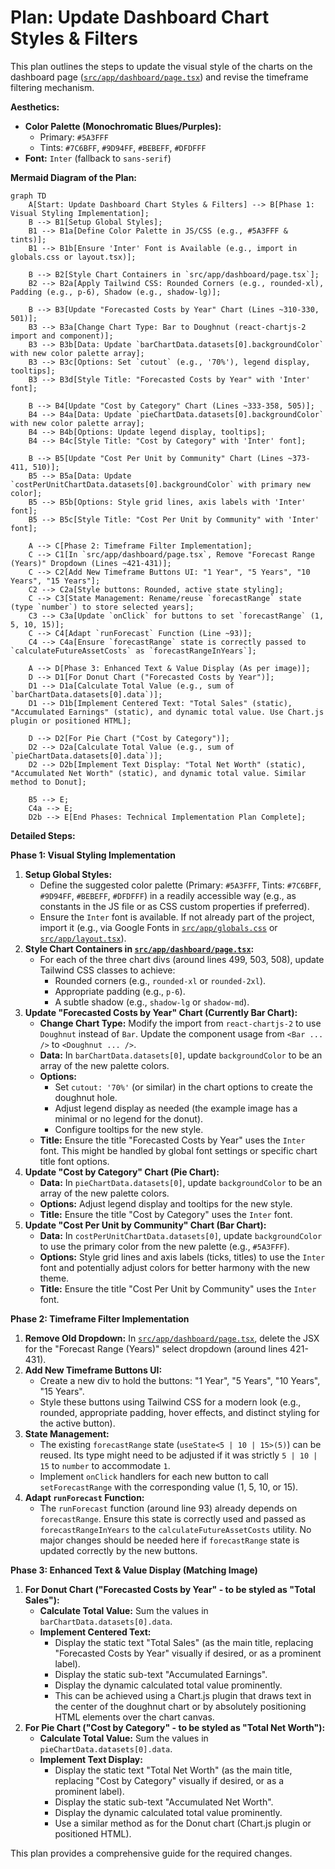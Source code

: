 # Plan: Update Dashboard Chart Styles & Filters

This plan outlines the steps to update the visual style of the charts on the dashboard page ([`src/app/dashboard/page.tsx`](src/app/dashboard/page.tsx)) and revise the timeframe filtering mechanism.

**Aesthetics:**
*   **Color Palette (Monochromatic Blues/Purples):**
    *   Primary: `#5A3FFF`
    *   Tints: `#7C6BFF`, `#9D94FF`, `#BEBEFF`, `#DFDFFF`
*   **Font:** `Inter` (fallback to `sans-serif`)

**Mermaid Diagram of the Plan:**

```mermaid
graph TD
    A[Start: Update Dashboard Chart Styles & Filters] --> B[Phase 1: Visual Styling Implementation];
    B --> B1[Setup Global Styles];
    B1 --> B1a[Define Color Palette in JS/CSS (e.g., #5A3FFF & tints)];
    B1 --> B1b[Ensure 'Inter' Font is Available (e.g., import in globals.css or layout.tsx)];
    
    B --> B2[Style Chart Containers in `src/app/dashboard/page.tsx`];
    B2 --> B2a[Apply Tailwind CSS: Rounded Corners (e.g., rounded-xl), Padding (e.g., p-6), Shadow (e.g., shadow-lg)];
    
    B --> B3[Update "Forecasted Costs by Year" Chart (Lines ~310-330, 501)];
    B3 --> B3a[Change Chart Type: Bar to Doughnut (react-chartjs-2 import and component)];
    B3 --> B3b[Data: Update `barChartData.datasets[0].backgroundColor` with new color palette array];
    B3 --> B3c[Options: Set `cutout` (e.g., '70%'), legend display, tooltips];
    B3 --> B3d[Style Title: "Forecasted Costs by Year" with 'Inter' font];

    B --> B4[Update "Cost by Category" Chart (Lines ~333-358, 505)];
    B4 --> B4a[Data: Update `pieChartData.datasets[0].backgroundColor` with new color palette array];
    B4 --> B4b[Options: Update legend display, tooltips];
    B4 --> B4c[Style Title: "Cost by Category" with 'Inter' font];

    B --> B5[Update "Cost Per Unit by Community" Chart (Lines ~373-411, 510)];
    B5 --> B5a[Data: Update `costPerUnitChartData.datasets[0].backgroundColor` with primary new color];
    B5 --> B5b[Options: Style grid lines, axis labels with 'Inter' font];
    B5 --> B5c[Style Title: "Cost Per Unit by Community" with 'Inter' font];

    A --> C[Phase 2: Timeframe Filter Implementation];
    C --> C1[In `src/app/dashboard/page.tsx`, Remove "Forecast Range (Years)" Dropdown (Lines ~421-431)];
    C --> C2[Add New Timeframe Buttons UI: "1 Year", "5 Years", "10 Years", "15 Years"];
    C2 --> C2a[Style buttons: Rounded, active state styling];
    C --> C3[State Management: Rename/reuse `forecastRange` state (type `number`) to store selected years];
    C3 --> C3a[Update `onClick` for buttons to set `forecastRange` (1, 5, 10, 15)];
    C --> C4[Adapt `runForecast` Function (Line ~93)];
    C4 --> C4a[Ensure `forecastRange` state is correctly passed to `calculateFutureAssetCosts` as `forecastRangeInYears`];

    A --> D[Phase 3: Enhanced Text & Value Display (As per image)];
    D --> D1[For Donut Chart ("Forecasted Costs by Year")];
    D1 --> D1a[Calculate Total Value (e.g., sum of `barChartData.datasets[0].data`)];
    D1 --> D1b[Implement Centered Text: "Total Sales" (static), "Accumulated Earnings" (static), and dynamic total value. Use Chart.js plugin or positioned HTML];
    
    D --> D2[For Pie Chart ("Cost by Category")];
    D2 --> D2a[Calculate Total Value (e.g., sum of `pieChartData.datasets[0].data`)];
    D2 --> D2b[Implement Text Display: "Total Net Worth" (static), "Accumulated Net Worth" (static), and dynamic total value. Similar method to Donut];

    B5 --> E;
    C4a --> E;
    D2b --> E[End Phases: Technical Implementation Plan Complete];
```

**Detailed Steps:**

**Phase 1: Visual Styling Implementation**
1.  **Setup Global Styles:**
    *   Define the suggested color palette (Primary: `#5A3FFF`, Tints: `#7C6BFF`, `#9D94FF`, `#BEBEFF`, `#DFDFFF`) in a readily accessible way (e.g., as constants in the JS file or as CSS custom properties if preferred).
    *   Ensure the `Inter` font is available. If not already part of the project, import it (e.g., via Google Fonts in [`src/app/globals.css`](src/app/globals.css) or [`src/app/layout.tsx`](src/app/layout.tsx)).
2.  **Style Chart Containers in [`src/app/dashboard/page.tsx`](src/app/dashboard/page.tsx):**
    *   For each of the three chart divs (around lines 499, 503, 508), update Tailwind CSS classes to achieve:
        *   Rounded corners (e.g., `rounded-xl` or `rounded-2xl`).
        *   Appropriate padding (e.g., `p-6`).
        *   A subtle shadow (e.g., `shadow-lg` or `shadow-md`).
3.  **Update "Forecasted Costs by Year" Chart (Currently Bar Chart):**
    *   **Change Chart Type:** Modify the import from `react-chartjs-2` to use `Doughnut` instead of `Bar`. Update the component usage from `<Bar ... />` to `<Doughnut ... />`.
    *   **Data:** In `barChartData.datasets[0]`, update `backgroundColor` to be an array of the new palette colors.
    *   **Options:**
        *   Set `cutout: '70%'` (or similar) in the chart options to create the doughnut hole.
        *   Adjust legend display as needed (the example image has a minimal or no legend for the donut).
        *   Configure tooltips for the new style.
    *   **Title:** Ensure the title "Forecasted Costs by Year" uses the `Inter` font. This might be handled by global font settings or specific chart title font options.
4.  **Update "Cost by Category" Chart (Pie Chart):**
    *   **Data:** In `pieChartData.datasets[0]`, update `backgroundColor` to be an array of the new palette colors.
    *   **Options:** Adjust legend display and tooltips for the new style.
    *   **Title:** Ensure the title "Cost by Category" uses the `Inter` font.
5.  **Update "Cost Per Unit by Community" Chart (Bar Chart):**
    *   **Data:** In `costPerUnitChartData.datasets[0]`, update `backgroundColor` to use the primary color from the new palette (e.g., `#5A3FFF`).
    *   **Options:** Style grid lines and axis labels (ticks, titles) to use the `Inter` font and potentially adjust colors for better harmony with the new theme.
    *   **Title:** Ensure the title "Cost Per Unit by Community" uses the `Inter` font.

**Phase 2: Timeframe Filter Implementation**
1.  **Remove Old Dropdown:** In [`src/app/dashboard/page.tsx`](src/app/dashboard/page.tsx), delete the JSX for the "Forecast Range (Years)" select dropdown (around lines 421-431).
2.  **Add New Timeframe Buttons UI:**
    *   Create a new div to hold the buttons: "1 Year", "5 Years", "10 Years", "15 Years".
    *   Style these buttons using Tailwind CSS for a modern look (e.g., rounded, appropriate padding, hover effects, and distinct styling for the active button).
3.  **State Management:**
    *   The existing `forecastRange` state (`useState<5 | 10 | 15>(5)`) can be reused. Its type might need to be adjusted if it was strictly `5 | 10 | 15` to `number` to accommodate `1`.
    *   Implement `onClick` handlers for each new button to call `setForecastRange` with the corresponding value (1, 5, 10, or 15).
4.  **Adapt `runForecast` Function:**
    *   The `runForecast` function (around line 93) already depends on `forecastRange`. Ensure this state is correctly used and passed as `forecastRangeInYears` to the `calculateFutureAssetCosts` utility. No major changes should be needed here if `forecastRange` state is updated correctly by the new buttons.

**Phase 3: Enhanced Text & Value Display (Matching Image)**
1.  **For Donut Chart ("Forecasted Costs by Year" - to be styled as "Total Sales"):**
    *   **Calculate Total Value:** Sum the values in `barChartData.datasets[0].data`.
    *   **Implement Centered Text:**
        *   Display the static text "Total Sales" (as the main title, replacing "Forecasted Costs by Year" visually if desired, or as a prominent label).
        *   Display the static sub-text "Accumulated Earnings".
        *   Display the dynamic calculated total value prominently.
        *   This can be achieved using a Chart.js plugin that draws text in the center of the doughnut chart or by absolutely positioning HTML elements over the chart canvas.
2.  **For Pie Chart ("Cost by Category" - to be styled as "Total Net Worth"):**
    *   **Calculate Total Value:** Sum the values in `pieChartData.datasets[0].data`.
    *   **Implement Text Display:**
        *   Display the static text "Total Net Worth" (as the main title, replacing "Cost by Category" visually if desired, or as a prominent label).
        *   Display the static sub-text "Accumulated Net Worth".
        *   Display the dynamic calculated total value prominently.
        *   Use a similar method as for the Donut chart (Chart.js plugin or positioned HTML).

This plan provides a comprehensive guide for the required changes.